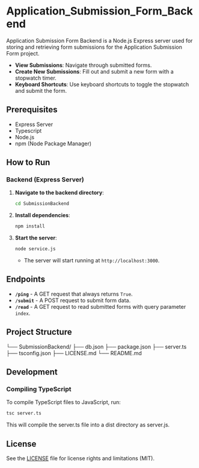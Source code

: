# Application_Submission_Form_Backend
Application Submission Form Backend is a Node.js Express server used for storing and retrieving form submissions for the Application Submission Form project.

- **View Submissions**: Navigate through submitted forms.
- **Create New Submissions**: Fill out and submit a new form with a stopwatch timer.
- **Keyboard Shortcuts**: Use keyboard shortcuts to toggle the stopwatch and submit the form.

## Prerequisites
- Express Server
- Typescript
- Node.js
- npm (Node Package Manager)

## How to Run

### Backend (Express Server)
1. **Navigate to the backend directory**:
    ```sh
    cd SubmissionBackend
    ```
2. **Install dependencies**:
    ```sh
    npm install
    ```
3. **Start the server**:
    ```sh
    node service.js
    ```
    - The server will start running at `http://localhost:3000`.

## Endpoints
- **`/ping`** - A GET request that always returns `True`.
- **`/submit`** - A POST request to submit form data.
- **`/read`** - A GET request to read submitted forms with query parameter `index`.

## Project Structure
└── SubmissionBackend/
├── db.json
├── package.json
├── server.ts
├── tsconfig.json
├── LICENSE.md
└── README.md

## Development
### Compiling TypeScript
To compile TypeScript files to JavaScript, run:

```sh
tsc server.ts
```
    
This will compile the server.ts file into a dist directory as server.js.

## License
See the [LICENSE](LICENSE.md) file for license rights and limitations (MIT).
